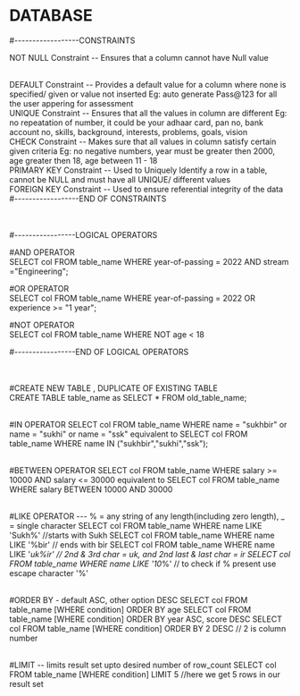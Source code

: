 # DATABASE

#------------------CONSTRAINTS

NOT NULL Constraint 	   -- Ensures that a column cannot have Null value<br><br>

DEFAULT Constraint  	   -- Provides a default value for a column where none is specified/ given or value not inserted
			                      Eg: auto generate Pass@123 for all the user appering for assessment
<br>
UNIQUE Constraint   	   -- Ensures that all the values in column are different
	                      Eg: no repeatation of number, it could be your adhaar card, pan no, bank account no,
			      skills, background, interests, problems, goals, vision 
<br>
CHECK Constraint    	   -- Makes sure that all values in column satisfy certain given criteria
			                      Eg: no negative numbers, year must be greater then 2000, age greater then 18, age between 11 - 18
<br>
 PRIMARY KEY Constraint  -- Used to Uniquely Identify a row in a table, cannot be NULL and must have all UNIQUE/
                            different values
<br>
FOREIGN KEY Constraint   -- Used to ensure referential integrity of the data
<br>
#------------------END OF CONSTRAINTS
<br><br><br>


#-----------------LOGICAL OPERATORS

#AND OPERATOR<br>
SELECT col FROM table_name WHERE year-of-passing = 2022 AND stream ="Engineering";

#OR OPERATOR<br>
SELECT col FROM table_name WHERE year-of-passing = 2022 OR experience >= "1 year";

#NOT OPERATOR<br>
SELECT col FROM table_name WHERE NOT age < 18

#-----------------END OF LOGICAL OPERATORS
<br><br><br>


#CREATE NEW TABLE , DUPLICATE OF EXISTING TABLE <br>
CREATE TABLE table_name as SELECT * FROM old_table_name;
<br><br>

#IN OPERATOR
SELECT col FROM table_name WHERE name = "sukhbir" or name = "sukhi" or name = "ssk"
equivalent to
SELECT col FROM table_name WHERE name IN ("sukhbir","sukhi","ssk");
<br><br>

#BETWEEN OPERATOR
SELECT col FROM table_name WHERE salary >= 10000 AND salary <= 30000
equivalent to
SELECT col FROM table_name WHERE salary BETWEEN 10000 AND 30000
<br><br>

#LIKE OPERATOR --- % = any string of any length(including zero length), _ = single character
SELECT col FROM table_name WHERE name LIKE 'Sukh%' //starts with Sukh
SELECT col FROM table_name WHERE name LIKE '%bir'  // ends with bir
SELECT col FROM table_name WHERE name LIKE '_uk%ir' // 2nd & 3rd char = uk, and  2nd last & last char = ir
SELECT col FROM table_name WHERE name LIKE '10_\%' // to check if % present use escape character '\%'
<br><br>

#ORDER BY - default ASC, other option DESC
SELECT col FROM table_name [WHERE condition] ORDER BY age
SELECT col FROM table_name [WHERE condition] ORDER BY year ASC, score DESC
SELECT col FROM table_name [WHERE condition] ORDER BY 2 DESC // 2 is column number
<br><br>

#LIMIT -- limits result set upto desired number of row_count 
SELECT col FROM table_name [WHERE condition] LIMIT 5  //here we get 5 rows in our result set
<br><br>
